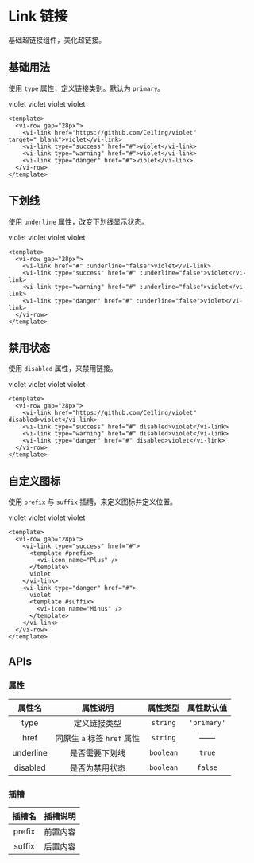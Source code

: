 # Link 链接

基础超链接组件，美化超链接。

## 基础用法

使用 `type` 属性，定义链接类别。默认为 `primary`。

<div class="examples">
  <vi-row gap="28px">
    <vi-link href="https://github.com/Ce1ling/violet" target="_blank">violet</vi-link>
    <vi-link type="success" href="#">violet</vi-link>
    <vi-link type="warning" href="#">violet</vi-link>
    <vi-link type="danger" href="#">violet</vi-link>
  </vi-row>
</div>

```vue
<template>
  <vi-row gap="28px">
    <vi-link href="https://github.com/Ce1ling/violet" target="_blank">violet</vi-link>
    <vi-link type="success" href="#">violet</vi-link>
    <vi-link type="warning" href="#">violet</vi-link>
    <vi-link type="danger" href="#">violet</vi-link>
  </vi-row>
</template>
```

## 下划线

使用 `underline` 属性，改变下划线显示状态。

<div class="examples">
  <vi-row gap="28px">
    <vi-link href="#" :underline="false">violet</vi-link>
    <vi-link type="success" href="#" :underline="false">violet</vi-link>
    <vi-link type="warning" href="#" :underline="false">violet</vi-link>
    <vi-link type="danger" href="#" :underline="false">violet</vi-link>
  </vi-row>
</div>

```vue
<template>
  <vi-row gap="28px">
    <vi-link href="#" :underline="false">violet</vi-link>
    <vi-link type="success" href="#" :underline="false">violet</vi-link>
    <vi-link type="warning" href="#" :underline="false">violet</vi-link>
    <vi-link type="danger" href="#" :underline="false">violet</vi-link>
  </vi-row>
</template>
```

## 禁用状态

使用 `disabled` 属性，来禁用链接。

<div class="examples">
  <vi-row gap="28px">
    <vi-link href="https://github.com/Ce1ling/violet" disabled>violet</vi-link>
    <vi-link type="success" href="#" disabled>violet</vi-link>
    <vi-link type="warning" href="#" disabled>violet</vi-link>
    <vi-link type="danger" href="#" disabled>violet</vi-link>
  </vi-row>
</div>

```vue
<template>
  <vi-row gap="28px">
    <vi-link href="https://github.com/Ce1ling/violet" disabled>violet</vi-link>
    <vi-link type="success" href="#" disabled>violet</vi-link>
    <vi-link type="warning" href="#" disabled>violet</vi-link>
    <vi-link type="danger" href="#" disabled>violet</vi-link>
  </vi-row>
</template>
```

## 自定义图标

使用 `prefix` 与 `suffix` 插槽，来定义图标并定义位置。

<div class="examples">
  <vi-row gap="28px">
    <vi-link type="success" href="#"> 
      <template #prefix>
        <vi-icon name="Plus" />
      </template>
      violet
    </vi-link>
    <vi-link type="danger" href="#"> 
      violet
      <template #suffix>
        <vi-icon name="Minus" />
      </template>
    </vi-link>
    <vi-link type="success" href="#"  disabled> 
      <template #prefix>
        <vi-icon name="Plus" cursor="inherit" />
      </template>
      violet
    </vi-link>
    <vi-link type="danger" href="#"  disabled> 
      violet
      <template #suffix>
        <vi-icon name="Minus" cursor="inherit" />
      </template>
    </vi-link>
  </vi-row>
</div>

```vue
<template>
  <vi-row gap="28px">
    <vi-link type="success" href="#"> 
      <template #prefix>
        <vi-icon name="Plus" />
      </template>
      violet
    </vi-link>
    <vi-link type="danger" href="#"> 
      violet
      <template #suffix>
        <vi-icon name="Minus" />
      </template>
    </vi-link>
  </vi-row>
</template>
```

## APIs

### 属性

| 属性名 | 属性说明 | 属性类型 | 属性默认值 |
| :---: | :---: | :---: | :---: |
| type | 定义链接类型 | `string` | `'primary'` |
| href | 同原生 `a` 标签 `href` 属性 | `string` | —— |
| underline | 是否需要下划线 | `boolean` | `true` |
| disabled | 是否为禁用状态 | `boolean` | `false` |

### 插槽

| 插槽名 | 插槽说明 |
| :---: | :---: |
| prefix | 前置内容 |
| suffix | 后置内容 |